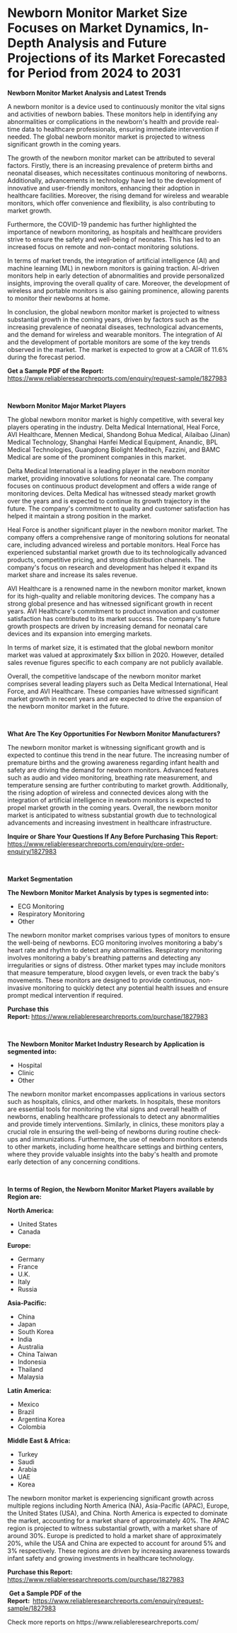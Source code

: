 <p><h1>Newborn Monitor Market Size Focuses on Market Dynamics, In-Depth Analysis and Future Projections of its Market Forecasted for Period from 2024 to 2031</h1></p><p><strong>Newborn Monitor Market Analysis and Latest Trends</strong></p>
<p><p>A newborn monitor is a device used to continuously monitor the vital signs and activities of newborn babies. These monitors help in identifying any abnormalities or complications in the newborn's health and provide real-time data to healthcare professionals, ensuring immediate intervention if needed. The global newborn monitor market is projected to witness significant growth in the coming years.</p><p>The growth of the newborn monitor market can be attributed to several factors. Firstly, there is an increasing prevalence of preterm births and neonatal diseases, which necessitates continuous monitoring of newborns. Additionally, advancements in technology have led to the development of innovative and user-friendly monitors, enhancing their adoption in healthcare facilities. Moreover, the rising demand for wireless and wearable monitors, which offer convenience and flexibility, is also contributing to market growth.</p><p>Furthermore, the COVID-19 pandemic has further highlighted the importance of newborn monitoring, as hospitals and healthcare providers strive to ensure the safety and well-being of neonates. This has led to an increased focus on remote and non-contact monitoring solutions.</p><p>In terms of market trends, the integration of artificial intelligence (AI) and machine learning (ML) in newborn monitors is gaining traction. AI-driven monitors help in early detection of abnormalities and provide personalized insights, improving the overall quality of care. Moreover, the development of wireless and portable monitors is also gaining prominence, allowing parents to monitor their newborns at home.</p><p>In conclusion, the global newborn monitor market is projected to witness substantial growth in the coming years, driven by factors such as the increasing prevalence of neonatal diseases, technological advancements, and the demand for wireless and wearable monitors. The integration of AI and the development of portable monitors are some of the key trends observed in the market. The market is expected to grow at a CAGR of 11.6% during the forecast period.</p></p>
<p><strong>Get a Sample PDF of the Report:&nbsp;</strong> <a href="https://www.reliableresearchreports.com/enquiry/request-sample/1827983">https://www.reliableresearchreports.com/enquiry/request-sample/1827983</a></p>
<p>&nbsp;</p>
<p><strong>Newborn Monitor Major Market Players</strong></p>
<p><p>The global newborn monitor market is highly competitive, with several key players operating in the industry. Delta Medical International, Heal Force, AVI Healthcare, Mennen Medical, Shandong Bohua Medical, Ailaibao (Jinan) Medical Technology, Shanghai Hanfei Medical Equipment, Anandic, BPL Medical Technologies, Guangdong Biolight Meditech, Fazzini, and BAMC Medical are some of the prominent companies in this market.</p><p>Delta Medical International is a leading player in the newborn monitor market, providing innovative solutions for neonatal care. The company focuses on continuous product development and offers a wide range of monitoring devices. Delta Medical has witnessed steady market growth over the years and is expected to continue its growth trajectory in the future. The company's commitment to quality and customer satisfaction has helped it maintain a strong position in the market.</p><p>Heal Force is another significant player in the newborn monitor market. The company offers a comprehensive range of monitoring solutions for neonatal care, including advanced wireless and portable monitors. Heal Force has experienced substantial market growth due to its technologically advanced products, competitive pricing, and strong distribution channels. The company's focus on research and development has helped it expand its market share and increase its sales revenue.</p><p>AVI Healthcare is a renowned name in the newborn monitor market, known for its high-quality and reliable monitoring devices. The company has a strong global presence and has witnessed significant growth in recent years. AVI Healthcare's commitment to product innovation and customer satisfaction has contributed to its market success. The company's future growth prospects are driven by increasing demand for neonatal care devices and its expansion into emerging markets.</p><p>In terms of market size, it is estimated that the global newborn monitor market was valued at approximately $xx billion in 2020. However, detailed sales revenue figures specific to each company are not publicly available.</p><p>Overall, the competitive landscape of the newborn monitor market comprises several leading players such as Delta Medical International, Heal Force, and AVI Healthcare. These companies have witnessed significant market growth in recent years and are expected to drive the expansion of the newborn monitor market in the future.</p></p>
<p>&nbsp;</p>
<p><strong>What Are The Key Opportunities For Newborn Monitor Manufacturers?</strong></p>
<p><p>The newborn monitor market is witnessing significant growth and is expected to continue this trend in the near future. The increasing number of premature births and the growing awareness regarding infant health and safety are driving the demand for newborn monitors. Advanced features such as audio and video monitoring, breathing rate measurement, and temperature sensing are further contributing to market growth. Additionally, the rising adoption of wireless and connected devices along with the integration of artificial intelligence in newborn monitors is expected to propel market growth in the coming years. Overall, the newborn monitor market is anticipated to witness substantial growth due to technological advancements and increasing investment in healthcare infrastructure.</p></p>
<p><strong>Inquire or Share Your Questions If Any Before Purchasing This Report:</strong> <a href="https://www.reliableresearchreports.com/enquiry/pre-order-enquiry/1827983">https://www.reliableresearchreports.com/enquiry/pre-order-enquiry/1827983</a></p>
<p>&nbsp;</p>
<p><strong>Market Segmentation</strong></p>
<p><strong>The Newborn Monitor Market Analysis by types is segmented into:</strong></p>
<p><ul><li>ECG Monitoring</li><li>Respiratory Monitoring</li><li>Other</li></ul></p>
<p><p>The newborn monitor market comprises various types of monitors to ensure the well-being of newborns. ECG monitoring involves monitoring a baby's heart rate and rhythm to detect any abnormalities. Respiratory monitoring involves monitoring a baby's breathing patterns and detecting any irregularities or signs of distress. Other market types may include monitors that measure temperature, blood oxygen levels, or even track the baby's movements. These monitors are designed to provide continuous, non-invasive monitoring to quickly detect any potential health issues and ensure prompt medical intervention if required.</p></p>
<p><strong>Purchase this Report:&nbsp;</strong><a href="https://www.reliableresearchreports.com/purchase/1827983">https://www.reliableresearchreports.com/purchase/1827983</a></p>
<p>&nbsp;</p>
<p><strong>The Newborn Monitor Market Industry Research by Application is segmented into:</strong></p>
<p><ul><li>Hospital</li><li>Clinic</li><li>Other</li></ul></p>
<p><p>The newborn monitor market encompasses applications in various sectors such as hospitals, clinics, and other markets. In hospitals, these monitors are essential tools for monitoring the vital signs and overall health of newborns, enabling healthcare professionals to detect any abnormalities and provide timely interventions. Similarly, in clinics, these monitors play a crucial role in ensuring the well-being of newborns during routine check-ups and immunizations. Furthermore, the use of newborn monitors extends to other markets, including home healthcare settings and birthing centers, where they provide valuable insights into the baby's health and promote early detection of any concerning conditions.</p></p>
<p>&nbsp;</p>
<p><strong>In terms of Region, the Newborn Monitor Market Players available by Region are:</strong></p>
<p>
    <p> <strong> North America: </strong>
        <ul>
            <li>United States</li>
            <li>Canada</li>
        </ul>
        </p> 
    <p> <strong> Europe: </strong>
        <ul>
            <li>Germany</li>
            <li>France</li>
            <li>U.K.</li>
            <li>Italy</li>
            <li>Russia</li>
        </ul>
        </p> 
    <p> <strong> Asia-Pacific: </strong>
        <ul>
            <li>China</li>
            <li>Japan</li>
            <li>South Korea</li>
            <li>India</li>
            <li>Australia</li>
            <li>China Taiwan</li>
            <li>Indonesia</li>
            <li>Thailand</li>
            <li>Malaysia</li>
        </ul>
        </p> 
    <p> <strong> Latin America: </strong>
        <ul>
            <li>Mexico</li>
            <li>Brazil</li>
            <li>Argentina Korea</li>
            <li>Colombia</li>
        </ul>
        </p> 
    <p> <strong> Middle East & Africa: </strong>
        <ul>
            <li>Turkey</li>
            <li>Saudi</li>
            <li>Arabia</li>
            <li>UAE</li>
            <li>Korea</li>
        </ul>
    </p>
    </p>
<p><p>The newborn monitor market is experiencing significant growth across multiple regions including North America (NA), Asia-Pacific (APAC), Europe, the United States (USA), and China. North America is expected to dominate the market, accounting for a market share of approximately 40%. The APAC region is projected to witness substantial growth, with a market share of around 30%. Europe is predicted to hold a market share of approximately 20%, while the USA and China are expected to account for around 5% and 3% respectively. These regions are driven by increasing awareness towards infant safety and growing investments in healthcare technology.</p></p>
<p><strong>Purchase this Report: </strong><a href="https://www.reliableresearchreports.com/purchase/1827983">https://www.reliableresearchreports.com/purchase/1827983</a></p>
<p>&nbsp;<strong>Get a Sample PDF of the Report:&nbsp;&nbsp;</strong><a href="https://www.reliableresearchreports.com/enquiry/request-sample/1827983">https://www.reliableresearchreports.com/enquiry/request-sample/1827983</a></p>
<p><strong></strong></p>
<p>Check more reports on https://www.reliableresearchreports.com/</p>